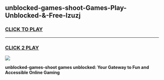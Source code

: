 
## unblocked-games-shoot-Games-Play-Unblocked-&-Free-lzuzj
<h3>
<a href="https://premium76.site?title=unblocked-games-shoot&ref=24A">CLICK TO PLAY</a></h3>
<hr>

<h3>
<a href="https://premium76.site?title=unblocked-games-shoot&ref=24A">CLICK 2 PLAY</a>
  
</h3>

<a href="https://premium76.site?title=unblocked-games-shoot&ref=24A"><img src="https://clearcache.store/games.png"></a>


**unblocked-games-shoot games unblocked: Your Gateway to Fun and Accessible Online Gaming**

